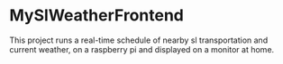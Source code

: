 # MySlWeatherFrontend

This project runs a real-time schedule of nearby sl transportation and current weather, on a raspberry pi and displayed on a monitor at home.

